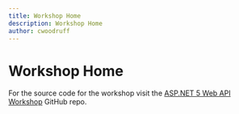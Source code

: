 ```yaml
---
title: Workshop Home
description: Workshop Home
author: cwoodruff
---
```

# Workshop Home

For the source code for the workshop visit the [ASP.NET 5 Web API Workshop](https://github.com/cwoodruff/aspnet-5-web-api-workshop) GitHub repo.
